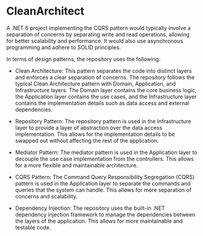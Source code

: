 # CleanArchitect
A .NET 6 project implementing the CQRS pattern would typically involve a separation of concerns by separating write and read operations, allowing for better scalability and performance. It would also use asynchronous programming and adhere to SOLID principles.

In terms of design patterns, the repository uses the following:

- Clean Architecture: This pattern separates the code into distinct layers and enforces a clear separation of concerns. The repository follows the typical Clean Architecture pattern with Domain, Application, and Infrastructure layers. The Domain layer contains the core business logic, the Application layer contains the use cases, and the Infrastructure layer contains the implementation details such as data access and external dependencies.

- Repository Pattern: The repository pattern is used in the Infrastructure layer to provide a layer of abstraction over the data access implementation. This allows for the implementation details to be swapped out without affecting the rest of the application.

- Mediator Pattern: The mediator pattern is used in the Application layer to decouple the use case implementation from the controllers. This allows for a more flexible and maintainable architecture.

- CQRS Pattern: The Command Query Responsibility Segregation (CQRS) pattern is used in the Application layer to separate the commands and queries that the system can handle. This allows for more separation of concerns and scalability.

- Dependency Injection: The repository uses the built-in .NET dependency injection framework to manage the dependencies between the layers of the application. This allows for more maintainable and testable code.
